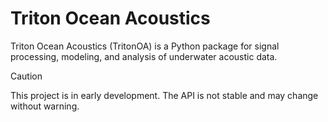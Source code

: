 # Triton Ocean Acoustics

Triton Ocean Acoustics (TritonOA) is a Python package for signal processing, modeling, and analysis of underwater acoustic data.

> [!CAUTION]
> This project is in early development. The API is not stable and may change without warning.
